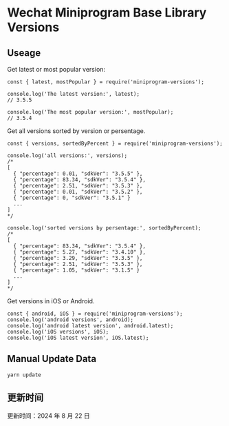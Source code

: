 
# Wechat Miniprogram Base Library Versions

## Useage

Get latest or most popular version:

```;
const { latest, mostPopular } = require('miniprogram-versions');

console.log('The latest version:', latest);
// 3.5.5

console.log('The most popular version:', mostPopular);
// 3.5.4

```

Get all versions sorted by version or persentage.

```
const { versions, sortedByPercent } = require('miniprogram-versions');

console.log('all versions:', versions);
/*
[
  { "percentage": 0.01, "sdkVer": "3.5.5" },
  { "percentage": 83.34, "sdkVer": "3.5.4" },
  { "percentage": 2.51, "sdkVer": "3.5.3" },
  { "percentage": 0.01, "sdkVer": "3.5.2" },
  { "percentage": 0, "sdkVer": "3.5.1" }
  ...
]
*/

console.log('sorted versions by persentage:', sortedByPercent);
/*
[
  { "percentage": 83.34, "sdkVer": "3.5.4" },
  { "percentage": 5.27, "sdkVer": "3.4.10" },
  { "percentage": 3.29, "sdkVer": "3.3.5" },
  { "percentage": 2.51, "sdkVer": "3.5.3" },
  { "percentage": 1.05, "sdkVer": "3.1.5" }
  ...
]
*/
```

Get versions in iOS or Android.

```
const { android, iOS } = require('miniprogram-versions');
console.log('android versions', android);
console.log('android latest version', android.latest);
console.log('iOS versions', iOS);
console.log('iOS latest version', iOS.latest);
```

## Manual Update Data

```
yarn update
```

## 更新时间

更新时间：2024 年 8 月 22 日
